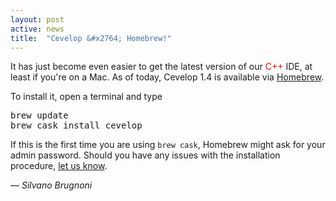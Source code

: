 ```yaml
---
layout: post
active: news
title:  "Cevelop &#x2764; Homebrew!"
---
```

It has just become even easier to get the latest version of our <span style="color:red;">C++</span> IDE, at least if you're on a Mac. As of today, Cevelop 1.4 is available via [Homebrew](http://brew.sh/).

To install it, open a terminal and type

<p><kbd>brew update</kbd><br/>
<kbd>brew cask install cevelop</kbd></p>

If this is the first time you are using <code>brew cask</code>, Homebrew might ask for your admin password. Should you have any issues with the installation procedure, [let us know](/contact).

<p class="pull-right">
  <em>&mdash; Silvano Brugnoni</em>
</p>
